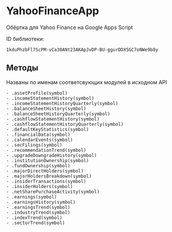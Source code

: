 # YahooFinanceApp
Обёртка для Yahoo Finance на Google Apps Script

ID библиотеки:

``1kduPhzbFl7ScPM-vCa30ANt23AKApJvDP-BU-ggurDDXSGC7oNWe9b8y``

## Методы

Названы по именам соответсвующих модулей в исходном API

```
- .assetProfile(symbol)
- .incomeStatementHistory(symbol)
- .incomeStatementHistoryQuarterly(symbol)
- .balanceSheetHistory(symbol)
- .balanceSheetHistoryQuarterly(symbol)
- .cashflowStatementHistory(symbol)
- .cashflowStatementHistoryQuarterly(symbol)
- .defaultKeyStatistics(symbol)
- .financialData(symbol)
- .calendarEvents(symbol)
- .secFilings(symbol)
- .recommendationTrend(symbol)
- .upgradeDowngradeHistory(symbol)
- .institutionOwnership(symbol)
- .fundOwnership(symbol)
- .majorDirectHolders(symbol)
- .majorHoldersBreakdown(symbol)
- .insiderTransactions(symbol)
- .insiderHolders(symbol)
- .netSharePurchaseActivity(symbol)
- .earnings(symbol)
- .earningsHistory(symbol)
- .earningsTrend(symbol)
- .industryTrend(symbol)
- .indexTrend(symbol)
- .sectorTrend(symbol)
```


